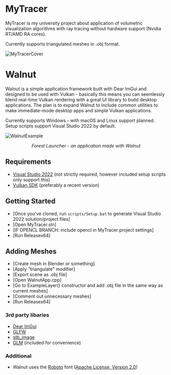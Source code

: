 # MyTracer
MyTracer is my university project about application of volumetric visualization algorithms with ray tracing without hardware support (Nvidia RT/AMD RA cores).

Currently supports triangulated meshes in .obj format.

![MyTracerCover](https://sun9-15.userapi.com/impg/BJ-if0QxpoFISeyRfuyIvpV_hr6oGZgTJ7-6Mg/oRm0q5h1YBU.jpg?size=977x534&quality=96&sign=9fa5ef2c4da078855f60473904c1e9de&type=album)

# Walnut

Walnut is a simple application framework built with Dear ImGui and designed to be used with Vulkan - basically this means you can seemlessly blend real-time Vulkan rendering with a great UI library to build desktop applications. The plan is to expand Walnut to include common utilities to make immediate-mode desktop apps and simple Vulkan applications.

Currently supports Windows - with macOS and Linux support planned. Setup scripts support Visual Studio 2022 by default.

![WalnutExample](https://hazelengine.com/images/ForestLauncherScreenshot.jpg)
_<center>Forest Launcher - an application made with Walnut</center>_

## Requirements
- [Visual Studio 2022](https://visualstudio.com) (not strictly required, however included setup scripts only support this)
- [Vulkan SDK](https://vulkan.lunarg.com/sdk/home#windows) (preferably a recent version)

## Getting Started
- [Once you've cloned, run `scripts/Setup.bat` to generate Visual Studio 2022 solution/project files]
- [Open MyTracer.sln]
- [IF OPENCL BRANCH: include opencl in MyTracer project settings]
- [Run Releasex64]

## Adding Meshes
- [Create mesh in Blender or something]
- [Apply "triangulate" modifier]
- [Export scene as .obj file]
- [Open WalnutApp.cpp]
- [Go to ExampleLayer() constructor and add .obj file in the same way as current meshes]
- [Comment out unnecessary meshes]
- [Run Releasex64]

### 3rd party libaries
- [Dear ImGui](https://github.com/ocornut/imgui)
- [GLFW](https://github.com/glfw/glfw)
- [stb_image](https://github.com/nothings/stb)
- [GLM](https://github.com/g-truc/glm) (included for convenience)

### Additional
- Walnut uses the [Roboto](https://fonts.google.com/specimen/Roboto) font ([Apache License, Version 2.0](https://www.apache.org/licenses/LICENSE-2.0))
